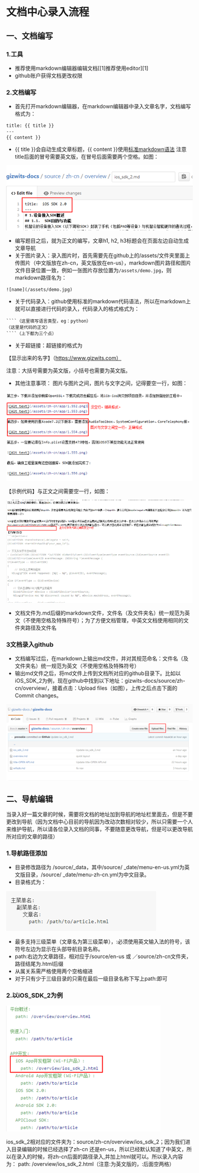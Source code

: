 # 文档中心录入流程
## 一、文档编写
### 1.工具
- 推荐使用markdown编辑器编辑文档[[1]推荐使用editor][1]
- github账户获得文档更改权限

### 2.文档编写
- 首先打开markdown编辑器，在markdown编辑器中录入文章名字，文档编写格式为：

```
title: {{ title }}
---
{{ content }}
```
- {{ title }}会自动生成文章标题，{{ content }}使用[标准markdown语法](https://guides.github.com/pdfs/markdown-cheatsheet-online.pdf)
注意title后面的冒号需要英文版，在冒号后面需要两个空格。如图：

![photo](/assets/标题格式.png)

- 编写题目之后，就为正文的编写，文章h1, h2, h3标题会在页面左边自动生成文章导航
- 关于图片录入：录入图片时，首先需要先在github上的/assets/文件夹里面上传图片（中文版放在zh-cn，英文版放在en-us），markdown图片路径和图片文件目录位置一致，例如一张图片存放位置为`/assets/demo.jpg`，则markdown路径名为：
```
![name](/assets/demo.jpg)
```
- 关于代码录入：github使用标准的markdown代码语法，所以在markdown上就可以直接进行代码的录入，代码录入的格式格式为：
```
````（这里填写语言类型，eg：python）
（这里是代码的正文）
````（上下都为三个点）
```

- 关于超链接：超链接的格式为

【显示出来的名字】（https://www.gizwits.com）

注意：大括号需要为英文版，小括号也需要为英文版。

- 其他注意事项：
图片与图片之间，图片与文字之间，记得要空一行，如图：

![图片格式](/assets/图片格式.png)

【示例代码】与正文之间需要空一行，如图：

![示例代码](/assets/示例代码.png)

- 文档文件为.md后缀的markdown文件，文件名（及文件夹名）统一规范为英文（不使用空格及特殊符号）；为了方便文档管理，中英文文档使用相同的文件夹路径及文件名

### 3文档录入github
- 文档编写过后，在markdown上输出md文件，并对其规范命名：文件名（及文件夹名）统一规范为英文（不使用空格及特殊符号）
- 输出md文件之后，将md文件上传到文档所对应的github目录下。比如以iOS_SDK_2为例，现在github中找到以下地址：gizwits-docs/source/zh-cn/overview/，接着点击：Upload files（如图），上传之后点击下面的Commit changes。

![上传md文件](/assets/上传md文件.png)

## 二、导航编辑
当录入好一篇文章的时候，需要将文档的地址加到导航的地址栏里面去，但是不要更改到导航（因为文档中心目前的导航因为改动次数相对较少，所以只需要一个人来维护导航，所以请各位录入文档的同事，不要随意更改导航，但是可以更改导航所对应的文章的路径）
### 1.导航路径添加
- 目录修改路径为 /source/_data，其中/source/ _date/menu-en-us.yml为英文版目录，/source/ _date/menu-zh-cn.yml为中文目录。
- 目录格式为：

![目录格式](/assets/目录格式.png)

- 最多支持三级菜单（文章名为第三级菜单），:必须使用英文输入法的符号，该符号左边为显示在头部导航目录名称。
- path:右边为文章路径，相对应于/source/en-us 或 ／source/zh-cn文件夹，路径结尾为.html后缀
- 从属关系需严格使用两个空格缩进
- 对于只有少于三级目录的只需在最后一级目录名称下写上path:即可
### 2.以iOS_SDK_2为例

![ios_sdk_2](/assets/ios_sdk_2.png)

ios_sdk_2相对应的文件夹为：source/zh-cn/overview/ios_sdk_2；因为我们进入目录编辑的时候已经选择了zh-cn 还是en-us，所以已经默认知道了中英文，所以在录入的时候，将zh-cn后面的路径录入,并加上html就可以。所以录入内容为：
path:   /overview/ios_sdk_2.html（注意:为英文版的，:后面空两格）
